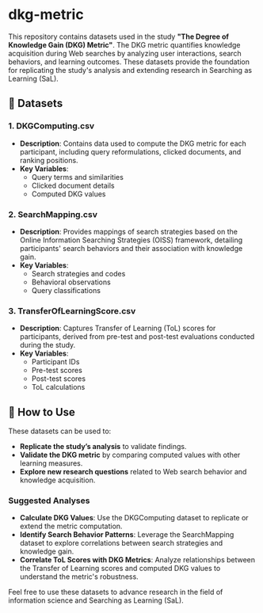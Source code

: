 # dkg-metric

This repository contains datasets used in the study **"The Degree of Knowledge Gain (DKG) Metric"**. The DKG metric quantifies knowledge acquisition during Web searches by analyzing user interactions, search behaviors, and learning outcomes. These datasets provide the foundation for replicating the study's analysis and extending research in Searching as Learning (SaL).

## 📂 Datasets

### 1. **DKGComputing.csv**
- **Description**: Contains data used to compute the DKG metric for each participant, including query reformulations, clicked documents, and ranking positions.
- **Key Variables**:
  - Query terms and similarities
  - Clicked document details
  - Computed DKG values

### 2. **SearchMapping.csv**
- **Description**: Provides mappings of search strategies based on the Online Information Searching Strategies (OISS) framework, detailing participants' search behaviors and their association with knowledge gain.
- **Key Variables**:
  - Search strategies and codes
  - Behavioral observations
  - Query classifications

### 3. **TransferOfLearningScore.csv**
- **Description**: Captures Transfer of Learning (ToL) scores for participants, derived from pre-test and post-test evaluations conducted during the study.
- **Key Variables**:
  - Participant IDs
  - Pre-test scores
  - Post-test scores
  - ToL calculations

## 🔧 How to Use

These datasets can be used to:
- **Replicate the study’s analysis** to validate findings.
- **Validate the DKG metric** by comparing computed values with other learning measures.
- **Explore new research questions** related to Web search behavior and knowledge acquisition.

### Suggested Analyses
- **Calculate DKG Values**: Use the DKGComputing dataset to replicate or extend the metric computation.
- **Identify Search Behavior Patterns**: Leverage the SearchMapping dataset to explore correlations between search strategies and knowledge gain.
- **Correlate ToL Scores with DKG Metrics**: Analyze relationships between the Transfer of Learning scores and computed DKG values to understand the metric's robustness.

Feel free to use these datasets to advance research in the field of information science and Searching as Learning (SaL).
